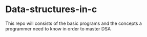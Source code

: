 # Data-structures-in-c
This repo will consists of the basic programs and the concepts a programmer need to know in order to master DSA 
